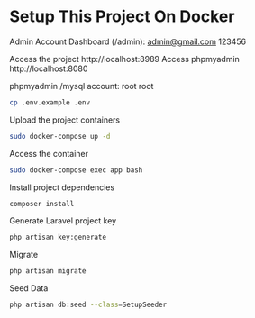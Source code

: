# Setup This Project On Docker

Admin Account Dashboard (/admin):
admin@gmail.com
123456

Access the project http://localhost:8989
Access phpmyadmin http://localhost:8080 

phpmyadmin /mysql account:
    root
    root


```sh
cp .env.example .env
```

Upload the project containers

```sh
sudo docker-compose up -d
```

Access the container

```sh
sudo docker-compose exec app bash
```

Install project dependencies

```sh
composer install
```

Generate Laravel project key

```sh
php artisan key:generate
```

Migrate

```sh
php artisan migrate
```

Seed Data

```sh
php artisan db:seed --class=SetupSeeder
```



